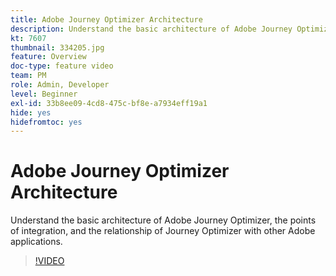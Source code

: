 ```yaml
---
title: Adobe Journey Optimizer Architecture
description: Understand the basic architecture of Adobe Journey Optimizer, the points of integration, and the relationship of Journey Optimizer with other Adobe applications.
kt: 7607
thumbnail: 334205.jpg
feature: Overview
doc-type: feature video
team: PM
role: Admin, Developer
level: Beginner
exl-id: 33b8ee09-4cd8-475c-bf8e-a7934eff19a1
hide: yes
hidefromtoc: yes
---
```

# Adobe Journey Optimizer Architecture 

Understand the basic architecture of Adobe Journey Optimizer, the points of integration, and the relationship of Journey Optimizer with other Adobe applications.

>[!VIDEO](https://video.tv.adobe.com/v/334205?quality=12&learn=on)
